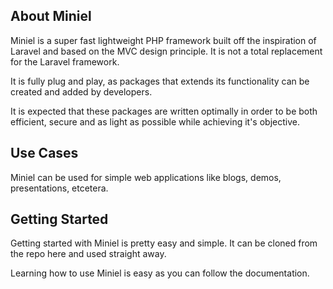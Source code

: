 ## About Miniel

Miniel is a super fast lightweight PHP framework built off the inspiration of Laravel and based on the MVC design principle.
It is not a total replacement for the Laravel framework.

It is fully plug and play, as packages that extends its functionality can be created and added by developers.

It is expected that these packages are written optimally in order to be both efficient, secure and as light as possible while achieving it's objective.

## Use Cases
Miniel can be used for simple web applications like blogs, demos, presentations, etcetera.

## Getting Started
Getting started with Miniel is pretty easy and simple. It can be cloned from the repo here and used straight away.

Learning how to use Miniel is easy as you can follow the documentation.

